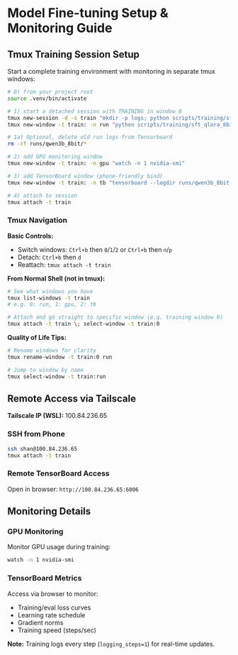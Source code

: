 # Model Fine-tuning Setup & Monitoring Guide

## Tmux Training Session Setup

Start a complete training environment with monitoring in separate tmux windows:

```bash
# 0) from your project root
source .venv/bin/activate

# 1) start a detached session with TRAINING in window 0
tmux new-session -d -s train "mkdir -p logs; python scripts/training/sft_qlora_8bit.py 2>&1 | tee -a logs/run_$(date +%F_%H-%M).log"
tmux new-window -t train: -n run "python scripts/training/sft_qlora_8bit.py 2>&1 | tee -a logs/run_$(date +%F_%H-%M).log"

# 1a) Optional, delete old run logs from Tensorboard
rm -rf runs/qwen3b_8bit/*

# 2) add GPU monitoring window
tmux new-window -t train: -n gpu "watch -n 1 nvidia-smi"

# 3) add TensorBoard window (phone-friendly bind)
tmux new-window -t train: -n tb "tensorboard --logdir runs/qwen3b_8bit --port 6006 --bind_all 2>&1 | tee -a logs/tb_$(date +%F_%H-%M).log"

# 4) attach to session
tmux attach -t train
```

### Tmux Navigation

**Basic Controls:**

- Switch windows: `Ctrl+b` then `0`/`1`/`2` or `Ctrl+b` then `n`/`p`
- Detach: `Ctrl+b` then `d`
- Reattach: `tmux attach -t train`

**From Normal Shell (not in tmux):**

```bash
# See what windows you have
tmux list-windows -t train
# e.g. 0: run, 1: gpu, 2: tb

# Attach and go straight to specific window (e.g. training window 0)
tmux attach -t train \; select-window -t train:0
```

**Quality of Life Tips:**

```bash
# Rename windows for clarity
tmux rename-window -t train:0 run

# Jump to window by name
tmux select-window -t train:run
```

## Remote Access via Tailscale

**Tailscale IP (WSL):** 100.84.236.65

### SSH from Phone

```bash
ssh shan@100.84.236.65
tmux attach -t train
```

### Remote TensorBoard Access

Open in browser: `http://100.84.236.65:6006`

## Monitoring Details

### GPU Monitoring

Monitor GPU usage during training:

```bash
watch -n 1 nvidia-smi
```

### TensorBoard Metrics

Access via browser to monitor:

- Training/eval loss curves
- Learning rate schedule  
- Gradient norms
- Training speed (steps/sec)

**Note:** Training logs every step (`logging_steps=1`) for real-time updates.